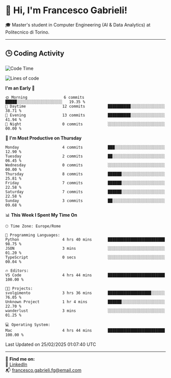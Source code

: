 # 👋 Hi, I'm Francesco Gabrieli!

🎓 Master's student in Computer Engineering (AI & Data Analytics) at Politecnico di Torino.  

---

## 🕒 Coding Activity

<!--START_SECTION:waka-->
![Code Time](http://img.shields.io/badge/Code%20Time-21%20hrs%2013%20mins-blue)

![Lines of code](https://img.shields.io/badge/From%20Hello%20World%20I%27ve%20Written-34.3%20thousand%20lines%20of%20code-blue)

**I'm an Early 🐤** 

```text
🌞 Morning                6 commits           █████░░░░░░░░░░░░░░░░░░░░   19.35 % 
🌆 Daytime                12 commits          ██████████░░░░░░░░░░░░░░░   38.71 % 
🌃 Evening                13 commits          ██████████░░░░░░░░░░░░░░░   41.94 % 
🌙 Night                  0 commits           ░░░░░░░░░░░░░░░░░░░░░░░░░   00.00 % 
```
📅 **I'm Most Productive on Thursday** 

```text
Monday                   4 commits           ███░░░░░░░░░░░░░░░░░░░░░░   12.90 % 
Tuesday                  2 commits           ██░░░░░░░░░░░░░░░░░░░░░░░   06.45 % 
Wednesday                0 commits           ░░░░░░░░░░░░░░░░░░░░░░░░░   00.00 % 
Thursday                 8 commits           ██████░░░░░░░░░░░░░░░░░░░   25.81 % 
Friday                   7 commits           ██████░░░░░░░░░░░░░░░░░░░   22.58 % 
Saturday                 7 commits           ██████░░░░░░░░░░░░░░░░░░░   22.58 % 
Sunday                   3 commits           ██░░░░░░░░░░░░░░░░░░░░░░░   09.68 % 
```


📊 **This Week I Spent My Time On** 

```text
🕑︎ Time Zone: Europe/Rome

💬 Programming Languages: 
Python                   4 hrs 40 mins       █████████████████████████   98.75 % 
JSON                     3 mins              ░░░░░░░░░░░░░░░░░░░░░░░░░   01.20 % 
TypeScript               0 secs              ░░░░░░░░░░░░░░░░░░░░░░░░░   00.04 % 

🔥 Editors: 
VS Code                  4 hrs 44 mins       █████████████████████████   100.00 % 

🐱‍💻 Projects: 
svolgimento              3 hrs 36 mins       ███████████████████░░░░░░   76.05 % 
Unknown Project          1 hr 4 mins         ██████░░░░░░░░░░░░░░░░░░░   22.70 % 
wanderlust               3 mins              ░░░░░░░░░░░░░░░░░░░░░░░░░   01.25 % 

💻 Operating System: 
Mac                      4 hrs 44 mins       █████████████████████████   100.00 % 
```


 Last Updated on 25/02/2025 01:07:40 UTC
<!--END_SECTION:waka-->


---



🔗 **Find me on:**  
💼 [LinkedIn](https://www.linkedin.com/in/francesco-gabrieli)  
📬 francesco.gabrieli.fg@email.com  



